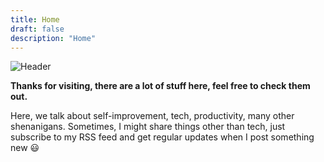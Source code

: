 ```yaml
---
title: Home
draft: false
description: "Home"
---
```


![Header](/img/main.gif)

<div class="dsclmr"><b>Thanks for visiting, there are a lot of stuff here, feel free to check them out.</b></div>

Here, we talk about self-improvement, tech,
productivity, many other shenanigans. Sometimes, I
might share things other than tech, just subscribe to my RSS feed and get regular updates when I post something new 😃
